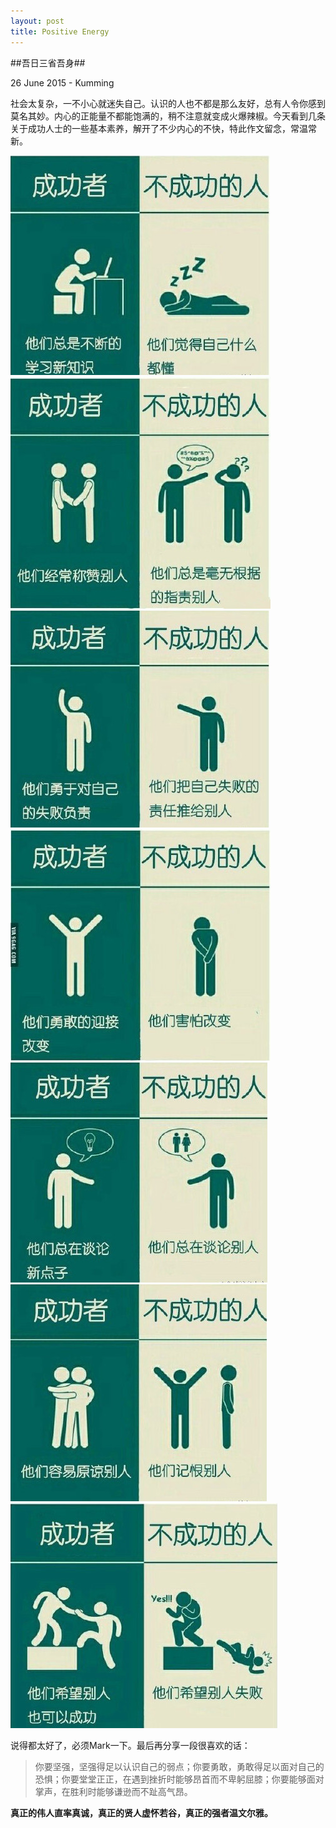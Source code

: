 ```yaml
---
layout: post
title: Positive Energy
---
```

##吾日三省吾身##
<p class="meta">26 June 2015 - Kumming</p>
社会太复杂，一不小心就迷失自己。认识的人也不都是那么友好，总有人令你感到莫名其妙。内心的正能量不都能饱满的，稍不注意就变成火爆辣椒。今天看到几条关于成功人士的一些基本素养，解开了不少内心的不快，特此作文留念，常温常新。

![](/images/1.jpg)
![](/images/2.jpg)
![](/images/3.jpg)
![](/images/4.jpg)
![](/images/5.jpg)
![](/images/6.jpg)
![](/images/7.jpg)

说得都太好了，必须Mark一下。最后再分享一段很喜欢的话：
> 你要坚强，坚强得足以认识自己的弱点；你要勇敢，勇敢得足以面对自己的恐惧；你要堂堂正正，在遇到挫折时能够昂首而不卑躬屈膝；你要能够面对掌声，在胜利时能够谦逊而不趾高气昂。


**真正的伟人直率真诚，真正的贤人虚怀若谷，真正的强者温文尔雅。**
